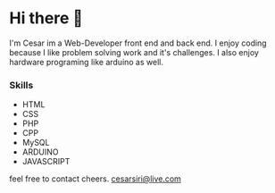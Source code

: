 # Hi there 👋

I'm Cesar im a Web-Developer front end and back end. I enjoy coding because I like problem solving work and it's challenges.
I also enjoy hardware programing like arduino as well.

### Skills
* HTML
* CSS
* PHP
* CPP
* MySQL
* ARDUINO
* JAVASCRIPT

feel free to contact cheers.
cesarsiri@live.com

<!--
**Cesar525/Cesar525** is a ✨ _special_ ✨ repository because its `README.md` (this file) appears on your GitHub profile.

Here are some ideas to get you started:

- 🔭 I’m currently working on ...
- 🌱 I’m currently learning ...
- 👯 I’m looking to collaborate on ...
- 🤔 I’m looking for help with ...
- 💬 Ask me about ...
- 📫 How to reach me: ...
- 😄 Pronouns: ...
- ⚡ Fun fact: ...
-->
